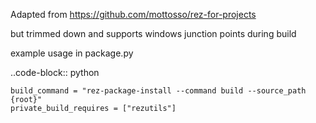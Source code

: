Adapted from 
https://github.com/mottosso/rez-for-projects

but trimmed down and supports windows junction points during build


example usage in package.py

..code-block:: python

    build_command = "rez-package-install --command build --source_path {root}"
    private_build_requires = ["rezutils"]